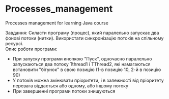 # Processes_management
Processes management for learning Java course  


Завдання: Скласти програму (процес), який паралельно запускає два фонові потоки (нитки). Використати синхронізацію потоків на спільному ресурсі.  
Опис роботи програми:
- При запуску програми кнопкою "Пуск", одночасно паралельно запускаються два потоку Tthread1 і TThread2, які намагаються встановити "бігунок" в свою позицію (1-в позицію 10, 2-й в позицію 90)
- У потоків можна змінювати пріоритети, і в залежності від пріоритету перевага віддається або одному, або іншому потоку
- При завершенні програми потоки знищуються
